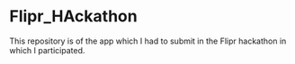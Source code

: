 # Flipr_HAckathon
This repository is of the app which I had to submit in the Flipr hackathon in which I participated. 
